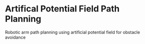 # Artifical Potential Field Path Planning  

Robotic arm path planning using artificial potential field for obstacle avoidance
